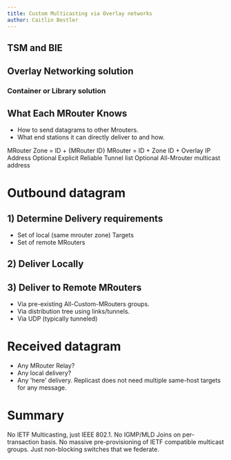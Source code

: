```yaml
---
title: Custom Multicasting via Overlay networks
author: Caitlin Bestler
---
```

## TSM and BIE

## Overlay Networking solution

### Container or Library solution

## What Each MRouter Knows
* How to send datagrams to other Mrouters.
* What end stations it can directly deliver to and how.

MRouter Zone = ID + {MRouter ID}
MRouter = ID + Zone ID + Overlay IP Address
Optional Explicit Reliable Tunnel list
Optional All-Mrouter multicast address

# Outbound datagram

## 1) Determine Delivery requirements
* Set of local (same mrouter zone) Targets
* Set of remote MRouters

## 2) Deliver Locally

## 3) Deliver to Remote MRouters
* Via pre-existing All-Custom-MRouters groups.
* Via distribution tree using links/tunnels.
* Via UDP (typically tunneled)

# Received datagram
* Any MRouter Relay?
* Any local delivery?
* Any 'here' delivery. Replicast does not need multiple same-host targets for any message.

# Summary
No IETF Multicasting, just IEEE 802.1.
No IGMP/MLD Joins on per-transaction basis.
No massive pre-provisioning of IETF compatible multicast groups.
Just non-blocking switches that we federate.
